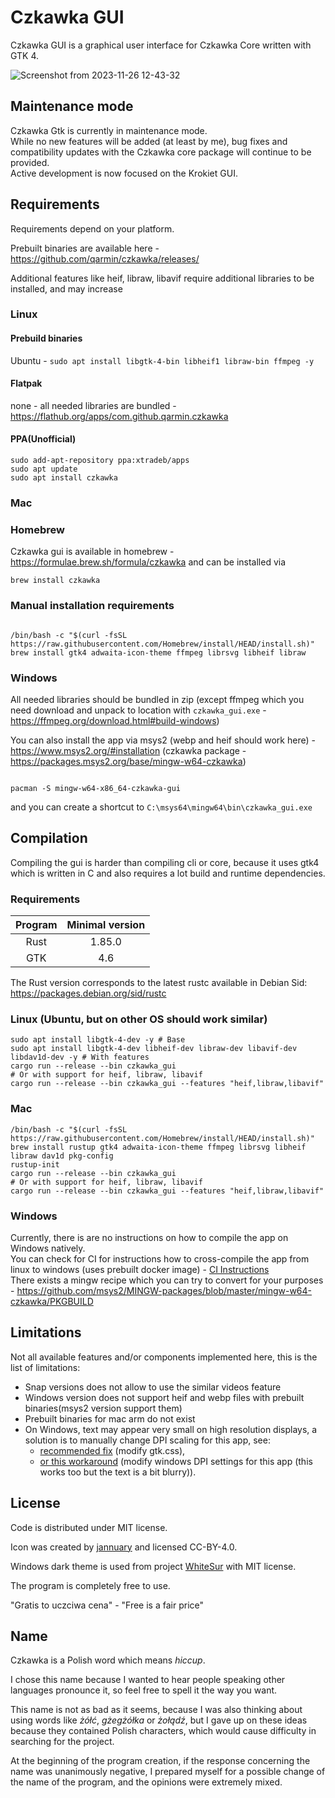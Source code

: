 # Czkawka GUI

Czkawka GUI is a graphical user interface for Czkawka Core written with GTK 4.

![Screenshot from 2023-11-26 12-43-32](https://github.com/qarmin/czkawka/assets/41945903/722ed490-0be1-4dac-bcfc-182a4d0787dc)

## Maintenance mode

Czkawka Gtk is currently in maintenance mode.  
While no new features will be added (at least by me), bug fixes and compatibility updates with the Czkawka core package will continue to be provided.  
Active development is now focused on the Krokiet GUI.

## Requirements

Requirements depend on your platform.

Prebuilt binaries are available here - https://github.com/qarmin/czkawka/releases/

Additional features like heif, libraw, libavif require additional libraries to be installed, and may increase

### Linux

#### Prebuild binaries

Ubuntu - `sudo apt install libgtk-4-bin libheif1 libraw-bin ffmpeg -y`

#### Flatpak

none - all needed libraries are bundled - https://flathub.org/apps/com.github.qarmin.czkawka

#### PPA(Unofficial)
```
sudo add-apt-repository ppa:xtradeb/apps
sudo apt update
sudo apt install czkawka
```

### Mac

### Homebrew

Czkawka gui is available in homebrew - https://formulae.brew.sh/formula/czkawka and can be installed via

```
brew install czkawka
```

### Manual installation requirements

```

/bin/bash -c "$(curl -fsSL https://raw.githubusercontent.com/Homebrew/install/HEAD/install.sh)"
brew install gtk4 adwaita-icon-theme ffmpeg librsvg libheif libraw

```

### Windows

All needed libraries should be bundled in zip (except ffmpeg which you need download and unpack to location
with `czkawka_gui.exe` - https://ffmpeg.org/download.html#build-windows)

You can also install the app via msys2 (webp and heif should work here) - https://www.msys2.org/#installation (czkawka
package - https://packages.msys2.org/base/mingw-w64-czkawka)

```

pacman -S mingw-w64-x86_64-czkawka-gui

```

and you can create a shortcut to `C:\msys64\mingw64\bin\czkawka_gui.exe`

## Compilation

Compiling the gui is harder than compiling cli or core, because it uses gtk4 which is written in C and also requires a
lot build and runtime dependencies.

### Requirements

| Program | Minimal version |
|:-------:|:---------------:|
|  Rust   |     1.85.0      | 
|   GTK   |       4.6       |

The Rust version corresponds to the latest rustc available in Debian Sid: https://packages.debian.org/sid/rustc

### Linux (Ubuntu, but on other OS should work similar)

```shell
sudo apt install libgtk-4-dev -y # Base
sudo apt install libgtk-4-dev libheif-dev libraw-dev libavif-dev libdav1d-dev -y # With features
cargo run --release --bin czkawka_gui
# Or with support for heif, libraw, libavif
cargo run --release --bin czkawka_gui --features "heif,libraw,libavif"
```

### Mac

```shell
/bin/bash -c "$(curl -fsSL https://raw.githubusercontent.com/Homebrew/install/HEAD/install.sh)"
brew install rustup gtk4 adwaita-icon-theme ffmpeg librsvg libheif libraw dav1d pkg-config
rustup-init
cargo run --release --bin czkawka_gui
# Or with support for heif, libraw, libavif
cargo run --release --bin czkawka_gui --features "heif,libraw,libavif"
```

### Windows

Currently, there is are no instructions on how to compile the app on Windows natively.</br>
You can check for CI for instructions how to cross-compile the app from linux to windows (uses prebuilt docker
image) - [CI Instructions](../.github/workflows/windows.yml)</br>
There exists a mingw recipe which you can try to convert for your
purposes - https://github.com/msys2/MINGW-packages/blob/master/mingw-w64-czkawka/PKGBUILD

## Limitations

Not all available features and/or components implemented here, this is the list of limitations:

- Snap versions does not allow to use the similar videos feature
- Windows version does not support heif and webp files with prebuilt binaries(msys2 version support them)
- Prebuilt binaries for mac arm do not exist
- On Windows, text may appear very small on high resolution displays, a solution is to manually change DPI scaling for
  this app, see:
    - [recommended fix](https://github.com/qarmin/czkawka/issues/787#issuecomment-1292253437) (modify gtk.css),
    - [or this workaround](https://github.com/qarmin/czkawka/issues/863#issuecomment-1416761308) (modify windows DPI settings for this app (this works too but the text is a bit blurry)).

## License

Code is distributed under MIT license.

Icon was created by [jannuary](https://github.com/jannuary) and licensed CC-BY-4.0.

Windows dark theme is used from project [WhiteSur](https://github.com/slypy/whitesur-gtk4-theme) with MIT license.

The program is completely free to use.

"Gratis to uczciwa cena" - "Free is a fair price"

## Name

Czkawka is a Polish word which means _hiccup_.

I chose this name because I wanted to hear people speaking other languages pronounce it, so feel free to spell it the
way you want.

This name is not as bad as it seems, because I was also thinking about using words like _żółć_, _gżegżółka_ or _żołądź_,
but I gave up on these ideas because they contained Polish characters, which would cause difficulty in searching for the
project.

At the beginning of the program creation, if the response concerning the name was unanimously negative, I prepared
myself
for a possible change of the name of the program, and the opinions were extremely mixed.

